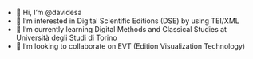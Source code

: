 - 👋 Hi, I’m @davidesa
- 👀 I’m interested in Digital Scientific Editions (DSE) by using TEI/XML 
- 🌱 I’m currently learning Digital Methods and Classical Studies at Università degli Studi di Torino
- 💞️ I’m looking to collaborate on EVT (Edition Visualization Technology)


<!---
davidesa/davidesa is a ✨ special ✨ repository because its `README.md` (this file) appears on your GitHub profile.
You can click the Preview link to take a look at your changes.
--->
